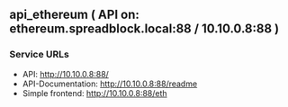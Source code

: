 ## api_ethereum ( API on: ethereum.spreadblock.local:88 / 10.10.0.8:88 )

### Service URLs


* API: http://10.10.0.8:88/
* API-Documentation: http://10.10.0.8:88/readme
* Simple frontend: http://10.10.0.8:88/eth

